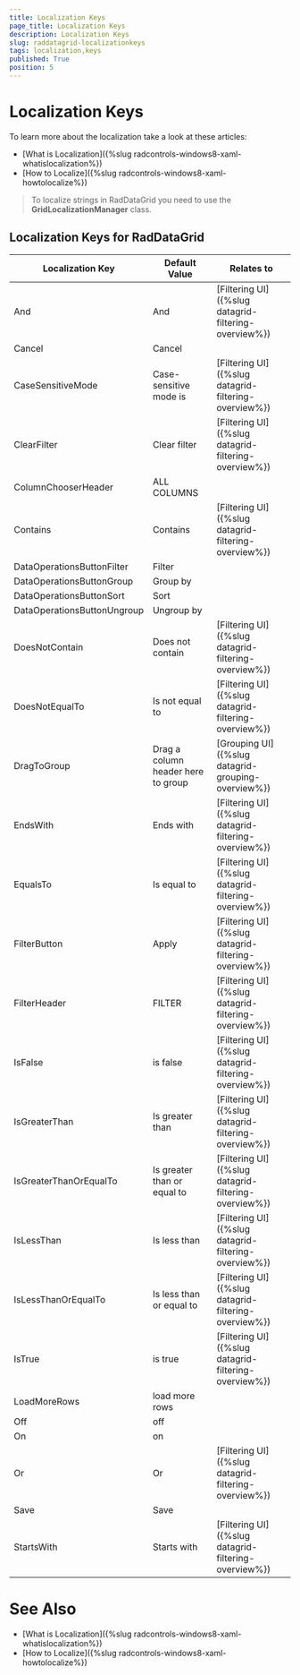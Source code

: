 ```yaml
---
title: Localization Keys
page_title: Localization Keys
description: Localization Keys
slug: raddatagrid-localizationkeys
tags: localization,keys
published: True
position: 5
---
```


# Localization Keys

To learn more about the localization take a look at these articles:

* [What is Localization]({%slug radcontrols-windows8-xaml-whatislocalization%})
* [How to Localize]({%slug radcontrols-windows8-xaml-howtolocalize%})

>To localize strings in RadDataGrid you need to use the **GridLocalizationManager** class.

## Localization Keys for RadDataGrid

| Localization Key | Default Value | Relates to |
| -----------------| ------------- | ---------- |
| And | And | [Filtering UI]({%slug datagrid-filtering-overview%}) |
| Cancel | Cancel | &nbsp; |
| CaseSensitiveMode | Case-sensitive mode is | [Filtering UI]({%slug datagrid-filtering-overview%}) |
| ClearFilter | Clear filter | [Filtering UI]({%slug datagrid-filtering-overview%}) |
| ColumnChooserHeader | ALL COLUMNS | &nbsp; |	
| Contains | Contains | [Filtering UI]({%slug datagrid-filtering-overview%}) |
| DataOperationsButtonFilter | Filter| &nbsp; |
| DataOperationsButtonGroup | Group by | &nbsp; |
| DataOperationsButtonSort | Sort |	&nbsp; |
| DataOperationsButtonUngroup | Ungroup by | &nbsp; |
| DoesNotContain | Does not contain | [Filtering UI]({%slug datagrid-filtering-overview%}) |
| DoesNotEqualTo | Is not equal to | [Filtering UI]({%slug datagrid-filtering-overview%}) |
| DragToGroup | Drag a column header here to group | [Grouping UI]({%slug datagrid-grouping-overview%}) |
| EndsWith | Ends with | [Filtering UI]({%slug datagrid-filtering-overview%}) |
| EqualsTo | Is equal to | [Filtering UI]({%slug datagrid-filtering-overview%}) |
| FilterButton | Apply | [Filtering UI]({%slug datagrid-filtering-overview%}) |
| FilterHeader | FILTER	| [Filtering UI]({%slug datagrid-filtering-overview%}) |
| IsFalse | is false | [Filtering UI]({%slug datagrid-filtering-overview%}) |
| IsGreaterThan | Is greater than | [Filtering UI]({%slug datagrid-filtering-overview%}) |
| IsGreaterThanOrEqualTo | Is greater than or equal to | [Filtering UI]({%slug datagrid-filtering-overview%}) |
| IsLessThan | Is less than	| [Filtering UI]({%slug datagrid-filtering-overview%}) |
| IsLessThanOrEqualTo | Is less than or equal to | [Filtering UI]({%slug datagrid-filtering-overview%}) |
| IsTrue | is true | [Filtering UI]({%slug datagrid-filtering-overview%}) |
| LoadMoreRows | load more rows | &nbsp; |
| Off | off | &nbsp; |
| On | on |	&nbsp; |
| Or | Or | [Filtering UI]({%slug datagrid-filtering-overview%}) |
| Save | Save | &nbsp; |
| StartsWith | Starts with | [Filtering UI]({%slug datagrid-filtering-overview%}) |

# See Also

 * [What is Localization]({%slug radcontrols-windows8-xaml-whatislocalization%})
 * [How to Localize]({%slug radcontrols-windows8-xaml-howtolocalize%})
